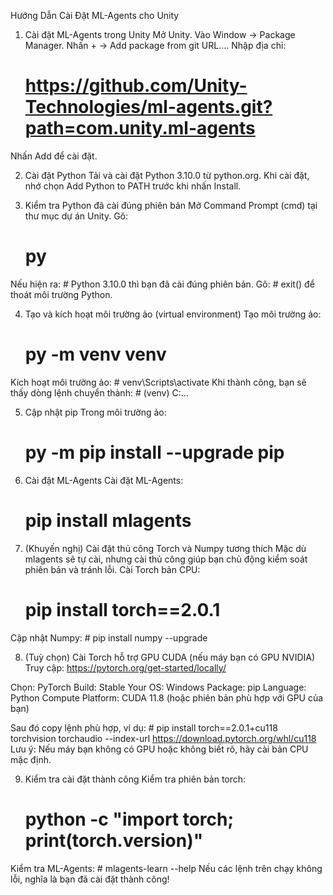 Hướng Dẫn Cài Đặt ML-Agents cho Unity
1. Cài đặt ML-Agents trong Unity
Mở Unity.
Vào Window → Package Manager.
Nhấn + → Add package from git URL....
Nhập địa chỉ:
	# https://github.com/Unity-Technologies/ml-agents.git?path=com.unity.ml-agents
Nhấn Add để cài đặt.

2. Cài đặt Python
Tải và cài đặt Python 3.10.0 từ python.org.
Khi cài đặt, nhớ chọn Add Python to PATH trước khi nhấn Install.

3. Kiểm tra Python đã cài đúng phiên bản
Mở Command Prompt (cmd) tại thư mục dự án Unity.
Gõ:
	# py
Nếu hiện ra:
	# Python 3.10.0
thì bạn đã cài đúng phiên bản.
Gõ:
	# exit()
để thoát môi trường Python.

4. Tạo và kích hoạt môi trường ảo (virtual environment)
Tạo môi trường ảo:
	# py -m venv venv
Kích hoạt môi trường ảo:
	# venv\Scripts\activate
Khi thành công, bạn sẽ thấy dòng lệnh chuyển thành:
	# (venv) C:\...

5. Cập nhật pip
Trong môi trường ảo:
	# py -m pip install --upgrade pip

6. Cài đặt ML-Agents
Cài đặt ML-Agents:
	# pip install mlagents

7. (Khuyến nghị) Cài đặt thủ công Torch và Numpy tương thích
Mặc dù mlagents sẽ tự cài, nhưng cài thủ công giúp bạn chủ động kiểm soát phiên bản và tránh lỗi.
Cài Torch bản CPU:
	# pip install torch==2.0.1
Cập nhật Numpy:
	# pip install numpy --upgrade

8. (Tuỳ chọn) Cài Torch hỗ trợ GPU CUDA (nếu máy bạn có GPU NVIDIA)
Truy cập: https://pytorch.org/get-started/locally/

Chọn:
PyTorch Build: Stable
Your OS: Windows
Package: pip
Language: Python
Compute Platform: CUDA 11.8 (hoặc phiên bản phù hợp với GPU của bạn)

Sau đó copy lệnh phù hợp, ví dụ:
	# pip install torch==2.0.1+cu118 torchvision torchaudio --index-url https://download.pytorch.org/whl/cu118
Lưu ý: Nếu máy bạn không có GPU hoặc không biết rõ, hãy cài bản CPU mặc định.

9. Kiểm tra cài đặt thành công
Kiểm tra phiên bản torch:
	# python -c "import torch; print(torch.__version__)"
Kiểm tra ML-Agents:
	# mlagents-learn --help
Nếu các lệnh trên chạy không lỗi, nghĩa là bạn đã cài đặt thành công!
